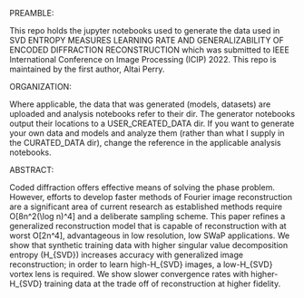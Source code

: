 PREAMBLE:

This repo holds the jupyter notebooks used to generate the data used in SVD ENTROPY MEASURES LEARNING RATE AND GENERALIZABILITY OF ENCODED DIFFRACTION RECONSTRUCTION which was submitted to IEEE International Conference on Image Processing (ICIP) 2022.
This repo is maintained by the first author, Altai Perry.

ORGANIZATION:

Where applicable, the data that was generated (models, datasets) are uploaded and analysis notebooks refer to their dir. The generator notebooks output their locations to a USER_CREATED_DATA dir. If you want to generate your own data and models and analyze them (rather than what I supply in the CURATED_DATA dir), change the reference in the applicable analysis notebooks.

ABSTRACT:

Coded diffraction offers effective means of solving the phase problem. However, efforts to develop faster methods of Fourier image reconstruction are a significant area of current research as established methods require O[8n^2(\log n)^4] and a deliberate sampling scheme. This paper refines a generalized reconstruction model that is capable of reconstruction with at worst O[2n^4], advantageous in low resolution, low SWaP applications. We show that synthetic training data with higher singular value decomposition entropy (H_{SVD}) increases accuracy with generalized image reconstruction; in order to learn high-H_{SVD} images, a low-H_{SVD} vortex lens is required. We show slower convergence rates with higher-H_{SVD} training data at the trade off of reconstruction at higher fidelity.
